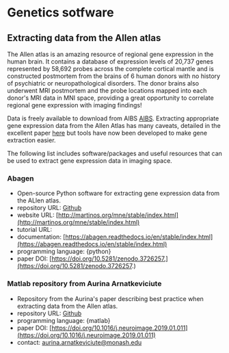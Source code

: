 # Genetics sotfware

## Extracting data from the Allen atlas

The Allen atlas is an amazing resource of regional gene expression in the human brain. It contains a database of expression levels of 20,737 genes represented by 58,692 probes across the complete cortical mantle and is constructed postmortem from the brains of 6 human donors with no history of psychiatric or neuropathological disorders. The donor brains also underwent MRI postmortem and the probe locations mapped into each donor's MRI data in MNI space, providing a great opportunity to correlate regional gene expression with imaging findings!

Data is freely available to download from AIBS [AIBS](http://human.brain-map.org/static/download). 
Extracting appropriate gene expression data from the Allen Atlas has many caveats, detailed in the excellent paper [here](https://doi.org/10.1016/j.neuroimage.2019.01.011) but tools have now been developed to make gene extraction easier. 

The following list includes software/packages and useful resources that can be used to extract gene expression data in imaging space. 

### Abagen

-   Open-source Python software for extracting gene expression data from the ALlen atlas.
-   repository URL: [Github](https://github.com/rmarkello/abagen/)
-   website URL: [http://martinos.org/mne/stable/index.html](http://martinos.org/mne/stable/index.html)
-   tutorial URL: 
-   documentation: [https://abagen.readthedocs.io/en/stable/index.html](https://abagen.readthedocs.io/en/stable/index.html)
-   programming language: {python}
-   paper DOI: [https://doi.org/10.5281/zenodo.3726257.](https://doi.org/10.5281/zenodo.3726257.)

### Matlab repository from Aurina Arnatkeviciute

-   Repository from the Aurina's paper describing best practice when extracting data from the Allen atlas.
-   repository URL: [Github](https://github.com/BMHLab/AHBAprocessing)
-   programming language: {matlab}
-   paper DOI: [https://doi.org/10.1016/j.neuroimage.2019.01.011](https://doi.org/10.1016/j.neuroimage.2019.01.011)
-   contact: aurina.arnatkeviciute@monash.edu